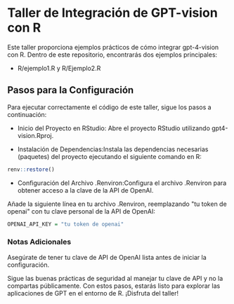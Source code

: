 # Taller de Integración de GPT-vision con R

Este taller proporciona ejemplos prácticos de cómo integrar gpt-4-vision con R. Dentro de este repositorio, encontrarás dos ejemplos principales:

- R/ejemplo1.R y R/Ejemplo2.R

## Pasos para la Configuración

Para ejecutar correctamente el código de este taller, sigue los pasos a continuación:

+ Inicio del Proyecto en RStudio: Abre el proyecto RStudio utilizando gpt4-vision.Rproj.

+ Instalación de Dependencias:Instala las dependencias necesarias (paquetes) del proyecto ejecutando el siguiente comando en R:

```r
renv::restore()
```

+ Configuración del Archivo .Renviron:Configura el archivo .Renviron para obtener acceso a la clave de la API de OpenAI. 

Añade la siguiente línea en tu archivo .Renviron, reemplazando "tu token de openai" con tu clave personal de la API de OpenAI:

```r
OPENAI_API_KEY = "tu token de openai"
```

### Notas Adicionales

Asegúrate de tener tu clave de API de OpenAI lista antes de iniciar la configuración.

Sigue las buenas prácticas de seguridad al manejar tu clave de API y no la compartas públicamente.
Con estos pasos, estarás listo para explorar las aplicaciones de GPT en el entorno de R. ¡Disfruta del taller!
